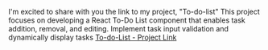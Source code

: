 I'm excited to share with you the link to my  project, "To-do-list" This project focuses on developing a React To-Do List component that enables task addition, removal, and editing. Implement task input validation and dynamically display tasks
[To-do-List - Project Link](https://shruti917.github.io/React_to_do_list)

